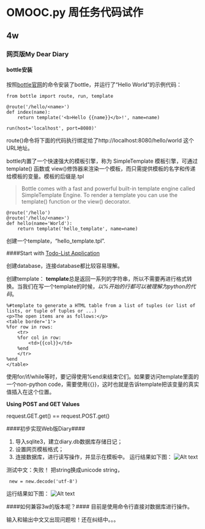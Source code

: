 # OMOOC.py 周任务代码试作

## 4w

### 网页版My Dear Diary
#### bottle安装
按照[bottle官网](http://www.bottlepy.org)的命令安装了bottle，并运行了“Hello World”的示例代码：
```
from bottle import route, run, template

@route('/hello/<name>')
def index(name):
    return template('<b>Hello {{name}}</b>!', name=name)

run(host='localhost', port=8080)'
```
route()命令将下面的代码执行绑定给了http://localhost:8080/hello/world 这个URL地址。

bottle内置了一个快速强大的模板引擎，称为 SimpleTemplate 模板引擎，可通过 template() 函数或 view()修饰器来渲染一个模板，而只需提供模板的名字和传递给模板的变量。模板的后缀是.tpl

> Bottle comes with a fast and powerful built-in template engine called SimpleTemplate Engine. To render a template you can use the template() function or the view() decorator.
```
@route('/hello')
@route('/hello/<name>')
def hello(name='World'):
    return template('hello_template', name=name)
```
创建一个template，“hello_template.tpl”.

####Start with [Todo-List Application](http://bottlepy.org/docs/dev/tutorial_app.html#tutorial-todo-list-application) 

创建database，连接database都比较容易理解。

创建template： **template**总是返回一系列的字符串，所以不需要再进行格式转换。当我们在写一个template的时候，*以%开始的行都可以被理解为python的代码*。

```
%#template to generate a HTML table from a list of tuples (or list of lists, or tuple of tuples or ...)
<p>The open items are as follows:</p>
<table border='1'>
%for row in rows:
	<tr>
	%for col in row:
		<td>{{col}}</td>
	%end
	</tr>
%end
</table>
```
使用for/if/while等时，要记得使用%end来结束它们。如果要访问template里面的一个non-python code，需要使用{{}}，这时也就是告诉template把该变量的真实值插入在这个位置。

**Using POST and GET Values**

request.GET.get() == request.POST.get()

####初步实现Web版Diary####
1. 导入sqlite3，建立diary.db数据库存储日记；
2. 设置网页模板格式；
3. 连接数据库，进行读写操作，并显示在模板中。
运行结果如下图：
![Alt text](./QQ截图20151111191245.png)

测试中文：失败！
把string换成unicode string，
```
 new = new.decode('utf-8')
```
运行结果如下图：
![Alt text](./2222.png)

####如何兼容3w的版本呢？####
目前是使用命令行直接对数据库进行操作。

输入和输出中文又出现问题啦！还在纠结中。。。